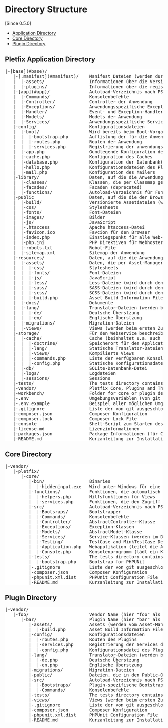 <style>
.tree {
    background-color: white; 
}
</style>
 
# Directory Structure

[Since 0.5.0]

- [Application Directory](#application)
- [Core Directory](#core)
- [Plugin Directory](#plugin)

<a name="application"></a>
## Pletfix Application Directory

<pre class="tree">
|-[base](#base)/
   |-[.manifest](#manifest)/    Manifest Dateien (werden durch bestimmte Konsolenbefehle generiert)
   |  |-assets/                 Informationen über die Versionierung der Assets
   |  |-plugins/                Informationen über die registrierten Plugins
   |-[app](#app)/               Autoload-Verzeichnis nach PSR-4-Standard, Namespace \App
   |  |-Commands/               Konsolenbefehle
   |  |-Controller/             Controller der Anwendung
   |  |-Exceptions/             Anwendungsspezifische Exception-Klassen
   |  |-Handler/                Event- und Exception-Handler
   |  |-Models/                 Models der Anwendung
   |  |-Services/               Anwendungsspezifische Service (werden im DI direkt oder indirekt bereitgestellt)
   |-config/                    Konfigurationsdateien
   |  |-boot/                   Wird bereits beim Boot-Vorgang geladen
   |  |  |-bootstrap.php        Auflistung der für die Anwendung aktiven Bootstrapper
   |  |  |-routes.php           Routen der Anwendung
   |  |  |-services.php         Registrierung der anwendungsspezifischen Services
   |  |-app.php                 Gundlegende Konfiguration der Anwendung
   |  |-cache.php               Konfiguration des Caches
   |  |-database.php            Konfiguration der Datenbank(en)
   |  |-hello.php               Konfigurationsdateien des Plugins "hello" (exemplarisch für eine Plugin Konfiguration)
   |  |-mail.php                Konfiguration des Mailers
   |-library/                   Daten, auf die die Anwendung serverseitig zugreift
   |  |-classes/                Klassen, die per Classmap geladen werden (weil diese nicht dem PSR-4-Standard folgen)
   |  |-facades/                Facaden (deprecated)
   |  |-functions/              Autoload-Verzeichnis für Funktionen (jede Datei muss einzeln in composer.json eingetragen werden!)
   |-public                     Daten, auf die die der Browser direkt zugreifen darf.
   |  |-build/                  Versionierte Assetdateien (werden durch den Asset-Manager generiert)
   |  |-css/                    Stylesheets
   |  |-fonts/                  Font-Dateien
   |  |-images/                 Bilder
   |  |-js/                     JavaScript
   |  |-.htaccess               Apache htaccess-Datei
   |  |-favicon.ico             Favcion für den Browser
   |  |-index.php               Einstiegspunkt für alle Web-Requests.
   |  |-php.ini                 PHP Direktiven für Webhoster
   |  |-robots.txt              Robot-File
   |  |-sitemap.xml             Sitemap der Anwendung
   |-resources/                 Daten, auf die die Anwendung nur indirekt oder gar nicht zugreift
   |  |-assets/                 Daten, die per Asset-Manager in den Public-Ordner kopiert werden
   |  |  |-css/                 Stylesheets
   |  |  |-fonts/               Font-Dateien
   |  |  |-js/                  JavaScript
   |  |  |-less/                Less-Dateine (wird durch den Asset-Manager zur CSS-Datei kompiliert)
   |  |  |-sass/                SASS-Dateien (wird durch den Asset-Manager zur CSS-Datei kompiliert)
   |  |  |-scss/                SCSS-Dateien (wird durch den Asset-Manager zur CSS-Datei kompiliert)
   |  |  |-build.php            Asset Build Information File
   |  |-docs/                   Dokumente
   |  |-lang/                   Translator-Dateien (werden beim ersten Zugriff kompiliert und im Cache abgelegt)
   |  |  |-de/                  Deutsche Überstzung
   |  |  |-en/                  Englische Überstzung
   |  |-migrations/             Migration-Dateien
   |  |-views/                  Views (werden beim ersten Zugriff kompiliert und im Cache abgelegt)
   |-storage/                   Für den Webservice beschreibbar (z.B. für Logfiles, Cache oder komilierte Views)
   |  |-cache/                  Cache (beinhaltet u.a. auch die  und Translator-Dateien)
   |  |  |-doctrine/            Speicherort für den Application Cache (Doctrine Adapter)
   |  |  |-lang/                Statische Translator-Dateien (wird beim ersten Zugriff aktualisiert, sofern nötig)
   |  |  |-views/               Kompilierte Views
   |  |  |-commands.php         Liste der verfügbaren Konsolenbefehle (wird von der CommandFactory generiert)
   |  |  |-config.php           Statische Konfigurationsdateien (wird beim Booten aktualisiert, sofern nötig)
   |  |-db/                     SQLite-Datenbank-Datei
   |  |-logs/                   Logdateien
   |  |-sessions/               Sessions
   |-tests/                     The tests directory contains your automated tests.
   |-vendor/                    Pletfix Core, Plugins and Third Party Packages - Don't modify this code!
   |-workbench/                 Folder for core or plugin developing
   |-.env                       Umgebungsvariablen (von git ausgeschlossen!)
   |-.env.example               Beispiel aller möglichen Umgebungsvariablen
   |-.gitignore                 Liste der von git ausgeschlossenen Dateien und Ordner
   |-composer.json              Composer Konfiguration
   |-composer.lock              Composer Lock File
   |-console                    Shell-Script zum Starten des Konsolenprogramms (ruft Core\Console auf)
   |-license.md                 Lizenzinformationen
   |-packages.json              Package Informationen (für Composer's create-project command)
   |-README.md                  Kurzanleitung zur Installation und Nutzung des Frameworks
</pre>

<a name="core"></a>
## Core Directory

<pre class="tree">
|-vendor/
   |-pletfix/
      |-core/
         |-bin/                 Binaries
         |  |-hiddeninput.exe   Wird unter Windows für eine Hiddeneingabe in Konsolenprogrammen benötigt
         |-functions/           Funktionen, die automatisch geladen werden
         |  |-helpers.php       Hilfsfunktionen für Views
         |  |-services.php      Funktionen, die den Zugriff auf die Service vereinfacht
         |-src/                 Autoload-Verzeichnis nach PSR-4-Standard, Namespace \Core
         |  |-Bootsraps/        Bootstrapper
         |  |-Commands/         Konsolenbefehle
         |  |-Controller/       AbstractController-Klasse
         |  |-Exceptions/       Exception-Klassen
         |  |-Models/           AbstractModel-Klasse
         |  |-Services/         Service-Klassen (werden im DI direkt oder indirekt bereitgestellt)
         |  |-Testing/          TestCase and MinkTestCase Definition
         |  |-Application.php   Webapplikation (leitet die Anfrage an die angeforde Route weiter)
         |  |-Console.php       Konsolenprogramm (lädt ein Konsolenbefehl und führt diesen aus)
         |-tests/               The tests directory contains your automated tests.
         |  |-bootstrap.php     Bootstrap for PHPUNit
         |-.gitignore           Liste der von git ausgeschlossenen Dateien und Ordner
         |-composer.json        Composer Konfiguration
         |-phpunit.xml.dist     PHPUnit Configuration File
         |-README.md            Kurzanleitung zur Installation und Nutzung des Frameworks
</pre>

<a name="plugin"></a>
## Plugin Directory

<pre class="tree">
|-vendor/
   |-foo/                       Vendor Name (hier "foo" als Beispiel)
      |-bar/                    Plugin Name (hier "bar" als Beispiel)
         |-assets/              Assets (werden vom Asset-Manager kompiliert und im Public-Ordner abgelegt)
         |  |-build.php         Asset Build Information File
         |-config/              Konfigurationsdateien
         |  |-routes.php        Routen des Plugins
         |  |-services.php      Registrierung der Services des Plugins
         |  |-config.php        Konfigurationsdatei des Plugins
         |-lang/                Translator-Dateien (werden beim ersten Zugriff kompiliert und im Cache abgelegt)
         |  |-de.php            Deutsche Überstzung
         |  |-en.php            Englische Überstzung
         |-migrations/          Migration-Dateien
         |-public/              Dateien, die in den Public-Ordner der Anwendung kopiert werden
         |-src/                 Autoload-Verzeichnis nach PSR-4-Standard, Namespace \&lt;vendor&gt;\&lt;plugin&gt;
         |  |-Bootstraps/       Plugin-spezifische Bootstrapper
         |  |-Commands/         Konsolenbefehle
         |-tests/               The tests directory contains your automated tests.
         |-views/               Views (werden beim ersten Zugriff kompiliert und im Cache abgelegt)
         |-.gitignore           Liste der von git ausgeschlossenen Dateien und Ordner
         |-composer.json        Composer Konfiguration
         |-phpunit.xml.dist     PHPUnit Configuration File
         |-README.md            Kurzanleitung zur Installation und Nutzung des Plugins
</pre>

<!--
Vergleiche:
    http://guides.rubyonrails.org/getting_started.html
    https://book.cakephp.org/3.0/en/intro/cakephp-folder-structure.html
-->
